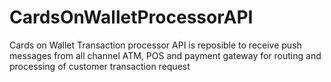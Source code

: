 # CardsOnWalletProcessorAPI
Cards on Wallet Transaction processor API is reposible to receive push messages from all channel ATM, POS and payment gateway for routing and processing of customer transaction request
